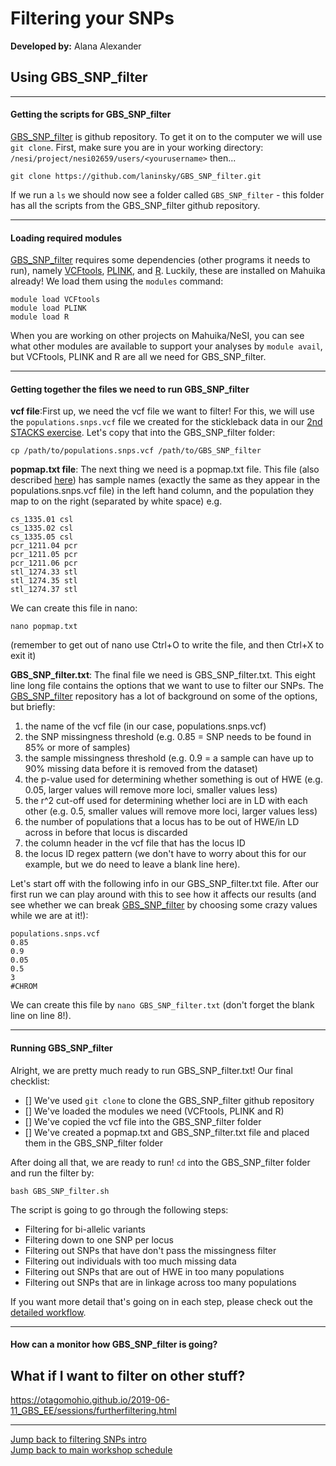 # Filtering your SNPs
**Developed by:** Alana Alexander

## Using GBS_SNP_filter  

***

#### Getting the scripts for GBS_SNP_filter
[GBS_SNP_filter](https://github.com/laninsky/GBS_SNP_filter) is github repository. To get it on to the computer we will use `git clone`. First, make sure you are in your working directory: `/nesi/project/nesi02659/users/<yourusername>` then...
```
git clone https://github.com/laninsky/GBS_SNP_filter.git
```
If we run a `ls` we should now see a folder called `GBS_SNP_filter` - this folder has all the scripts from the GBS_SNP_filter github repository.  

***

#### Loading required modules
[GBS_SNP_filter](https://github.com/laninsky/GBS_SNP_filter) requires some dependencies (other programs it needs to run), namely [VCFtools](https://vcftools.github.io/index.html), [PLINK](https://www.cog-genomics.org/plink/2.0/), and [R](https://www.r-project.org/). Luckily, these are installed on Mahuika already! We load them using the `modules` command:
```
module load VCFtools
module load PLINK
module load R
```
When you are working on other projects on Mahuika/NeSI, you can see what other modules are available to support your analyses by `module avail`, but VCFtools, PLINK and R are all we need for GBS_SNP_filter.  

***

#### Getting together the files we need to run GBS_SNP_filter
**vcf file**:First up, we need the vcf file we want to filter! For this, we will use the `populations.snps.vcf` file we created for the stickleback data in our [2nd STACKS exercise](https://otagomohio.github.io/2019-06-11_GBS_EE/sessions/stacks_exerciseII_denovo.html). Let's copy that into the GBS_SNP_filter folder:
```
cp /path/to/populations.snps.vcf /path/to/GBS_SNP_filter
```

**popmap.txt file**: The next thing we need is a popmap.txt file. This file (also described [here](https://github.com/laninsky/GBS_SNP_filter#popmaptxt)) has sample names (exactly the same as they appear in the populations.snps.vcf file) in the left hand column, and the population they map to on the right (separated by white space) e.g.
```
cs_1335.01 csl
cs_1335.02 csl
cs_1335.05 csl
pcr_1211.04 pcr
pcr_1211.05 pcr
pcr_1211.06 pcr
stl_1274.33 stl
stl_1274.35 stl
stl_1274.37 stl
```
We can create this file in nano:
```
nano popmap.txt
```
(remember to get out of nano use Ctrl+O to write the file, and then Ctrl+X to exit it)

**GBS_SNP_filter.txt**: The final file we need is GBS_SNP_filter.txt. This eight line long file contains the options that we want to use to filter our SNPs. The [GBS_SNP_filter](https://github.com/laninsky/GBS_SNP_filter#gbs_snp_filtertxt) repository has a lot of background on some of the options, but briefly:
1. the name of the vcf file (in our case, populations.snps.vcf)
2. the SNP missingness threshold (e.g. 0.85 = SNP needs to be found in 85% or more of samples) 
3. the sample missingness threshold (e.g. 0.9 = a sample can have up to 90% missing data before it is removed from the dataset)
4. the p-value used for determining whether something is out of HWE (e.g. 0.05, larger values will remove more loci, smaller values less)
5. the r^2 cut-off used for determining whether loci are in LD with each other (e.g. 0.5, smaller values will remove more loci, larger values less)
6. the number of populations that a locus has to be out of HWE/in LD across in before that locus is discarded
7. the column header in the vcf file that has the locus ID
8. the locus ID regex pattern (we don't have to worry about this for our example, but we do need to leave a blank line here).

Let's start off with the following info in our GBS_SNP_filter.txt file. After our first run we can play around with this to see how it affects our results (and see whether we can break [GBS_SNP_filter](https://github.com/laninsky/GBS_SNP_filter) by choosing some crazy values while we are at it!):
```
populations.snps.vcf
0.85
0.9
0.05
0.5
3
#CHROM

```
We can create this file by `nano GBS_SNP_filter.txt` (don't forget the blank line on line 8!).

***

#### Running GBS_SNP_filter
Alright, we are pretty much ready to run GBS_SNP_filter.txt! Our final checklist:
- [] We've used `git clone` to clone the GBS_SNP_filter github repository
- [] We've loaded the modules we need (VCFtools, PLINK and R)
- [] We've copied the vcf file into the GBS_SNP_filter folder
- [] We've created a popmap.txt and GBS_SNP_filter.txt file and placed them in the GBS_SNP_filter folder

After doing all that, we are ready to run! `cd` into the GBS_SNP_filter folder and run the filter by:
```
bash GBS_SNP_filter.sh
```

The script is going to go through the following steps:
* Filtering for bi-allelic variants 
* Filtering down to one SNP per locus
* Filtering out SNPs that have don't pass the missingness filter
* Filtering out individuals with too much missing data
* Filtering out SNPs that are out of HWE in too many populations
* Filtering out SNPs that are in linkage across too many populations 

If you want more detail that's going on in each step, please check out the [detailed workflow](https://github.com/laninsky/GBS_SNP_filter#detailed-workflow).

***

#### How can a monitor how GBS_SNP_filter is going?



## What if I want to filter on other stuff?
https://otagomohio.github.io/2019-06-11_GBS_EE/sessions/furtherfiltering.html

---
[Jump back to filtering SNPs intro](https://otagomohio.github.io/2019-06-11_GBS_EE/sessions/filteringSNPs.html)  
[Jump back to main workshop schedule](https://otagomohio.github.io/2019-06-11_GBS_EE/)
